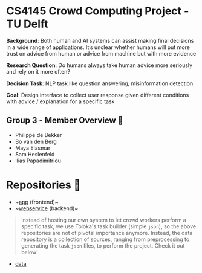 # CS4145 Crowd Computing Project - TU Delft
**Background**: Both human and AI systems can assist making final decisions in a wide range of applications. It’s unclear whether humans will put more trust on advice from human or advice from machine but with more evidence​

**Research Question**: Do humans always take human advice more seriously and rely on it more often? ​

**Decision Task**: NLP task like question answering, misinformation detection​

**Goal**: Design interface to collect user response given different conditions with advice / explanation for a specific task

## Group 3 - Member Overview 📜
* Philippe de Bekker
* Bo van den Berg
* Maya Elasmar
* Sam Heslenfeld
* Ilias Papadimitriou

# Repositories 📌
* ~[app](https://github.com/human-vs-ai/app) (frontend)~
* ~[webservice](https://github.com/human-vs-ai/webservice) (backend)~
> Instead of hosting our own system to let crowd workers perform a specific task, we use Toloka's task builder (simple `json`), so the above repositories are not of pivotal importance anymore. Instead, the data repository is a collection of sources, ranging from preprocessing to generating the task `json` files, to perform the project. Check it out below!
* [data](https://github.com/human-vs-ai/data)
